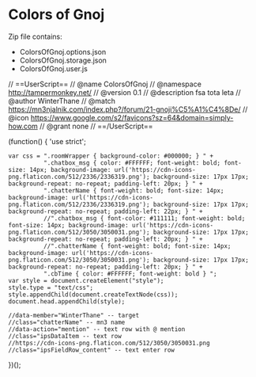 # Colors of Gnoj

Zip file contains:
- ColorsOfGnoj.options.json
- ColorsOfGnoj.storage.json
- ColorsOfGnoj.user.js

// ==UserScript==
// @name         ColorsOfGnoj
// @namespace    http://tampermonkey.net/
// @version      0.1
// @description  fsa tota leta
// @author       WinterThane
// @match        https://mn3njalnik.com/index.php?/forum/21-gnoji%C5%A1%C4%8De/
// @icon         https://www.google.com/s2/favicons?sz=64&domain=simply-how.com
// @grant        none
// ==/UserScript==

(function() {
    'use strict';

    var css = ".roomWrapper { background-color: #000000; } " +
              ".chatbox_msg { color: #FFFFFF; font-weight: bold; font-size: 14px; background-image: url('https://cdn-icons-png.flaticon.com/512/2336/2336319.png'); background-size: 17px 17px; background-repeat: no-repeat; padding-left: 20px; } " +
              ".chatterName { font-weight: bold; font-size: 14px; background-image: url('https://cdn-icons-png.flaticon.com/512/2336/2336319.png'); background-size: 17px 17px; background-repeat: no-repeat; padding-left: 22px; } " +
              //".chatbox_msg { font-color: #111111; font-weight: bold; font-size: 14px; background-image: url('https://cdn-icons-png.flaticon.com/512/3050/3050031.png'); background-size: 17px 17px; background-repeat: no-repeat; padding-left: 20px; } " +
              //".chatterName { font-weight: bold; font-size: 14px; background-image: url('https://cdn-icons-png.flaticon.com/512/3050/3050031.png'); background-size: 17px 17px; background-repeat: no-repeat; padding-left: 20px; } " +
              ".cbTime { color: #FFFFFF; font-weight: bold } ";
    var style = document.createElement("style");
    style.type = "text/css";
    style.appendChild(document.createTextNode(css));
    document.head.appendChild(style);

    //data-member="WinterThane" -- target
    //class="chatterName" -- mn3 name
    //data-action="mention" -- text row with @ mention
    //class="ipsDataItem -- text row
    //https://cdn-icons-png.flaticon.com/512/3050/3050031.png
    //class="ipsFieldRow_content" -- text enter row
})();
